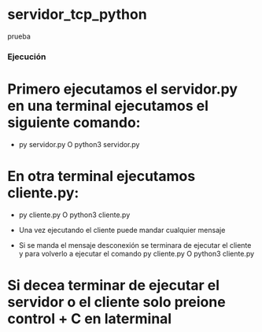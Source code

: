 # servidor_tcp_python
prueba

### Ejecución

# Primero ejecutamos el servidor.py en una terminal ejecutamos el siguiente comando:
- py servidor.py O python3 servidor.py 

# En otra terminal ejecutamos cliente.py:

- py cliente.py O python3 cliente.py

- Una vez ejecutando el cliente puede mandar cualquier mensaje
- Si se manda el mensaje desconexión se terminara de ejecutar el cliente y para volverlo a ejecutar el comando py cliente.py O python3 cliente.py

# Si decea terminar de ejecutar el servidor o el cliente solo preione control + C en laterminal
